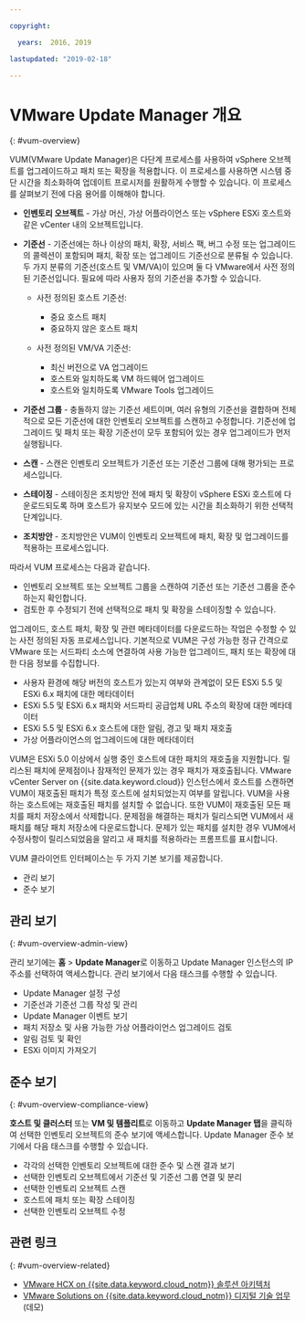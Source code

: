 ```yaml
---

copyright:

  years:  2016, 2019

lastupdated: "2019-02-18"

---
```


# VMware Update Manager 개요
{: #vum-overview}

VUM(VMware Update Manager)은 다단계 프로세스를 사용하여 vSphere 오브젝트를 업그레이드하고 패치 또는 확장을 적용합니다. 이 프로세스를 사용하면 시스템 중단 시간을 최소화하여 업데이트 프로시저를 원활하게 수행할 수 있습니다. 이 프로세스를 살펴보기 전에 다음 용어를 이해해야 합니다.
* **인벤토리 오브젝트** - 가상 머신, 가상 어플라이언스 또는 vSphere ESXi 호스트와 같은 vCenter 내의 오브젝트입니다.
* **기준선** - 기준선에는 하나 이상의 패치, 확장, 서비스 팩, 버그 수정 또는 업그레이드의 콜렉션이 포함되며 패치, 확장 또는 업그레이드 기준선으로 분류될 수 있습니다. 두 가지 분류의 기준선(호스트 및 VM/VA)이 있으며 둘 다 VMware에서 사전 정의된 기준선입니다. 필요에 따라 사용자 정의 기준선을 추가할 수 있습니다.
  - 사전 정의된 호스트 기준선:
    - 중요 호스트 패치
    - 중요하지 않은 호스트 패치

  - 사전 정의된 VM/VA 기준선:
    - 최신 버전으로 VA 업그레이드
    - 호스트와 일치하도록 VM 하드웨어 업그레이드
    - 호스트와 일치하도록 VMware Tools 업그레이드

* **기준선 그룹** - 충돌하지 않는 기준선 세트이며, 여러 유형의 기준선을 결합하며 전체적으로 모든 기준선에 대한 인벤토리 오브젝트를 스캔하고 수정합니다. 기준선에 업그레이드 및 패치 또는 확장 기준선이 모두 포함되어 있는 경우 업그레이드가 먼저 실행됩니다.
* **스캔** - 스캔은 인벤토리 오브젝트가 기준선 또는 기준선 그룹에 대해 평가되는 프로세스입니다.
* **스테이징** - 스테이징은 조치방안 전에 패치 및 확장이 vSphere ESXi 호스트에 다운로드되도록 하며 호스트가 유지보수 모드에 있는 시간을 최소화하기 위한 선택적 단계입니다.
* **조치방안** - 조치방안은 VUM이 인벤토리 오브젝트에 패치, 확장 및 업그레이드를 적용하는 프로세스입니다.

따라서 VUM 프로세스는 다음과 같습니다.
* 인벤토리 오브젝트 또는 오브젝트 그룹을 스캔하여 기준선 또는 기준선 그룹을 준수하는지 확인합니다.
* 검토한 후 수정되기 전에 선택적으로 패치 및 확장을 스테이징할 수 있습니다.

업그레이드, 호스트 패치, 확장 및 관련 메타데이터를 다운로드하는 작업은 수정할 수 있는 사전 정의된 자동 프로세스입니다. 기본적으로 VUM은 구성 가능한 정규 간격으로 VMware 또는 서드파티 소스에 연결하여 사용 가능한 업그레이드, 패치 또는 확장에 대한 다음 정보를 수집합니다.

* 사용자 환경에 해당 버전의 호스트가 있는지 여부와 관계없이 모든 ESXi 5.5 및 ESXi 6.x 패치에 대한 메타데이터
* ESXi 5.5 및 ESXi 6.x 패치와 서드파티 공급업체 URL 주소의 확장에 대한 메타데이터
* ESXi 5.5 및 ESXi 6.x 호스트에 대한 알림, 경고 및 패치 재호출
* 가상 어플라이언스의 업그레이드에 대한 메타데이터

VUM은 ESXi 5.0 이상에서 실행 중인 호스트에 대한 패치의 재호출을 지원합니다. 릴리스된 패치에 문제점이나 잠재적인 문제가 있는 경우 패치가 재호출됩니다. VMware vCenter Server on {{site.data.keyword.cloud}} 인스턴스에서 호스트를 스캔하면 VUM이 재호출된 패치가 특정 호스트에 설치되었는지 여부를 알립니다. VUM을 사용하는 호스트에는 재호출된 패치를 설치할 수 없습니다. 또한 VUM이 재호출된 모든 패치를 패치 저장소에서 삭제합니다. 문제점을 해결하는 패치가 릴리스되면 VUM에서 새 패치를 해당 패치 저장소에 다운로드합니다. 문제가 있는 패치를 설치한 경우 VUM에서 수정사항이 릴리스되었음을 알리고 새 패치를 적용하라는 프롬프트를 표시합니다.

VUM 클라이언트 인터페이스는 두 가지 기본 보기를 제공합니다.
*	관리 보기
*	준수 보기

## 관리 보기
{: #vum-overview-admin-view}

관리 보기에는 **홈** > **Update Manager**로 이동하고 Update Manager 인스턴스의 IP 주소를 선택하여 액세스합니다. 관리 보기에서 다음 태스크를 수행할 수 있습니다.
*	Update Manager 설정 구성
*	기준선과 기준선 그룹 작성 및 관리
*	Update Manager 이벤트 보기
*	패치 저장소 및 사용 가능한 가상 어플라이언스 업그레이드 검토
*	알림 검토 및 확인
*	ESXi 이미지 가져오기

## 준수 보기
{: #vum-overview-compliance-view}

**호스트 및 클러스터** 또는 **VM 및 템플리트**로 이동하고 **Update Manager 탭**을 클릭하여 선택한 인벤토리 오브젝트의 준수 보기에 액세스합니다. Update Manager 준수 보기에서 다음 태스크를 수행할 수 있습니다.
*	각각의 선택한 인벤토리 오브젝트에 대한 준수 및 스캔 결과 보기
*	선택한 인벤토리 오브젝트에서 기준선 및 기준선 그룹 연결 및 분리
*	선택한 인벤토리 오브젝트 스캔
*	호스트에 패치 또는 확장 스테이징
*	선택한 인벤토리 오브젝트 수정

## 관련 링크
{: #vum-overview-related}

* [VMware HCX on {{site.data.keyword.cloud_notm}} 솔루션 아키텍처](https://www.ibm.com/cloud/garage/files/HCX_Architecture_Design.pdf)
* [VMware Solutions on {{site.data.keyword.cloud_notm}} 디지털 기술 업무](https://ibm-dte.mybluemix.net/ibm-vmware)(데모)
